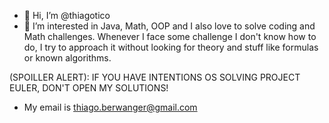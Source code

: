 - 👋 Hi, I’m @thiagotico
- 👀 I’m interested in Java, Math, OOP and I also love to solve coding and Math challenges. Whenever I face some challenge I don't know how to do, I try to approach it without looking for theory and stuff like formulas or known algorithms.

(SPOILLER ALERT): 
IF YOU HAVE INTENTIONS OS SOLVING PROJECT EULER, DON'T OPEN MY SOLUTIONS!

- My email is thiago.berwanger@gmail.com
